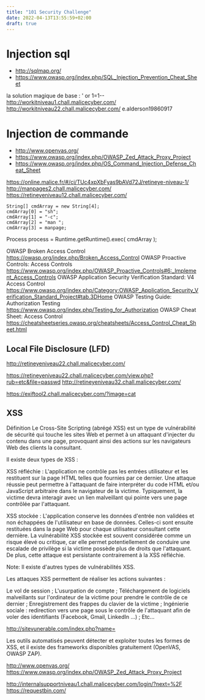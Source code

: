 ```yaml
---
title: "101 Security Challenge"
date: 2022-04-13T13:55:59+02:00
draft: true
---
```


# Injection sql

- http://sqlmap.org/
- https://www.owasp.org/index.php/SQL_Injection_Prevention_Cheat_Sheet

la solution magique de base : ' or 1=1--
http://workitniveau1.chall.malicecyber.com/
http://workitniveau22.chall.malicecyber.com/
e.alderson19860917

# Injection de commande

- http://www.openvas.org/
- https://www.owasp.org/index.php/OWASP_Zed_Attack_Proxy_Project
- https://www.owasp.org/index.php/OS_Command_Injection_Defense_Cheat_Sheet

https://online.malice.fr/#/ci/TUc4xpXbFyas9bAVd72J/retineye-niveau-1/
http://manpages2.chall.malicecyber.com/
https://retineyeniveau12.chall.malicecyber.com/

```
String[] cmdArray = new String[4];
cmdArray[0] = "sh";
cmdArray[1] = "-c";
cmdArray[2] = "man ";
cmdArray[3] = manpage;
```

Process process = Runtime.getRuntime().exec( cmdArray );

OWASP Broken Access Control https://owasp.org/index.php/Broken_Access_Control
OWASP Proactive Controls: Access Controls https://www.owasp.org/index.php/OWASP_Proactive_Controls#6:_Implement_Access_Controls
OWASP Application Security Verification Standard: V4 Access Control https://www.owasp.org/index.php/Category:OWASP_Application_Security_Verification_Standard_Project#tab.3DHome
OWASP Testing Guide: Authorization Testing https://www.owasp.org/index.php/Testing_for_Authorization
OWASP Cheat Sheet: Access Control https://cheatsheetseries.owasp.org/cheatsheets/Access_Control_Cheat_Sheet.html

## Local File Disclosure (LFD)

http://retineyeniveau22.chall.malicecyber.com/

https://retineyeniveau22.chall.malicecyber.com/view.php?rub=etc&file=passwd
http://retineyeniveau32.chall.malicecyber.com/

https://exiftool2.chall.malicecyber.com/?image=cat

## XSS

Définition
Le Cross-Site Scripting (abrégé XSS) est un type de vulnérabilité de sécurité qui touche les sites Web et permet à un attaquant d'injecter du contenu dans une page, provoquant ainsi des actions sur les navigateurs Web des clients la consultant.

Il existe deux types de XSS :

XSS réfléchie : L'application ne contrôle pas les entrées utilisateur et les restituent sur la page HTML telles que fournies par ce dernier. Une attaque réussie peut permettre à l'attaquant de faire interpréter du code HTML et/ou JavaScript arbitraire dans le navigateur de la victime. Typiquement, la victime devra interagir avec un lien malveillant qui pointe vers une page contrôlée par l'attaquant.

XSS stockée : L'application conserve les données d'entrée non validées et non échappées de l'utilisateur en base de données. Celles-ci sont ensuite restituées dans la page Web pour chaque utilisateur consultant cette dernière. La vulnérabilité XSS stockée est souvent considérée comme un risque élevé ou critique, car elle permet potentiellement de conduire une escalade de privilège si la victime possède plus de droits que l'attaquant. De plus, cette attaque est persistante contrairement à la XSS réfléchie.

Note: Il existe d'autres types de vulnérabilités XSS.

Les attaques XSS permettent de réaliser les actions suivantes :

Le vol de session ;
L'usurpation de compte ;
Téléchargement de logiciels malveillants sur l'ordinateur de la victime pour prendre le contrôle de ce dernier ;
Enregistrement des frappes du clavier de la victime ;
Ingénierie sociale : redirection vers une page sous le contrôle de l'attaquant afin de voler des identifiants (Facebook, Gmail, LinkedIn ...) ;
Etc...

http://sitevunerable.com/index.php?name=<script>alert('XSS')</script>

Les outils automatisés peuvent détecter et exploiter toutes les formes de XSS, et il existe des frameworks disponibles gratuitement (OpenVAS, OWASP ZAP).

http://www.openvas.org/
https://www.owasp.org/index.php/OWASP_Zed_Attack_Proxy_Project

http://internalsupportniveau1.chall.malicecyber.com/login/?next=%2F
https://requestbin.com/
